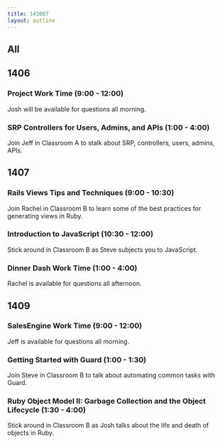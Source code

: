 ```yaml
---
title: 141007
layout: outline
---
```


## All

## 1406

### Project Work Time (9:00 - 12:00)

Josh will be available for questions all morning.

### SRP Controllers for Users, Admins, and APIs (1:00 - 4:00)

Join Jeff in Classroom A to stalk about SRP, controllers, users, admins, APIs.

## 1407

### Rails Views Tips and Techniques (9:00 - 10:30)

Join Rachel in Classroom B to learn some of the best practices for generating views in Ruby.

### Introduction to JavaScript (10:30 - 12:00)

Stick around in Classroom B as Steve subjects you to JavaScript.

### Dinner Dash Work Time (1:00 - 4:00)

Rachel is available for questions all afternoon.

## 1409

### SalesEngine Work Time (9:00 - 12:00)

Jeff is available for questions all morning.

### Getting Started with Guard (1:00 - 1:30)

Join Steve in Classroom B to talk about automating common tasks with Guard.

### Ruby Object Model II: Garbage Collection and the Object Lifecycle (1:30 - 4:00)

Stick around in Classroom B as Josh talks about the life and death of objects in Ruby.